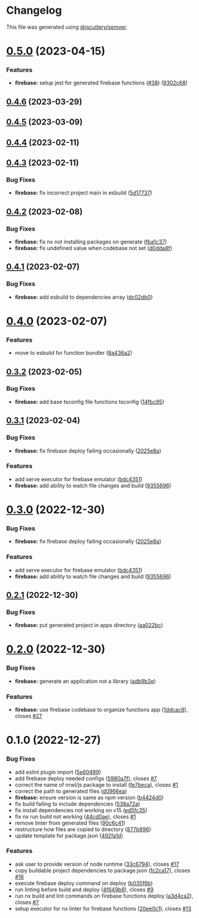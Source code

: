 # Changelog

This file was generated using [@jscutlery/semver](https://github.com/jscutlery/semver).

# [0.5.0](https://github.com/mainawycliffe/nx-toolkit/compare/firebase@0.4.6...firebase@0.5.0) (2023-04-15)


### Features

* **firebase:** setup jest for generated firebase functions ([#38](https://github.com/mainawycliffe/nx-toolkit/issues/38)) ([9302c68](https://github.com/mainawycliffe/nx-toolkit/commit/9302c683403f072820a59262ea9c611e8c785950))



## [0.4.6](https://github.com/mainawycliffe/nx-toolkit/compare/firebase@0.4.5...firebase@0.4.6) (2023-03-29)



## [0.4.5](https://github.com/mainawycliffe/nx-toolkit/compare/firebase@0.4.4...firebase@0.4.5) (2023-03-09)



## [0.4.4](https://github.com/mainawycliffe/nx-toolkit/compare/firebase@0.4.3...firebase@0.4.4) (2023-02-11)



## [0.4.3](https://github.com/mainawycliffe/nx-toolkit/compare/firebase@0.4.2...firebase@0.4.3) (2023-02-11)


### Bug Fixes

* **firebase:** fix incorrect project main in esbuild ([5d17737](https://github.com/mainawycliffe/nx-toolkit/commit/5d17737a871fed5d3cf83c2037724e0e11a0ef4e))



## [0.4.2](https://github.com/mainawycliffe/nx-toolkit/compare/firebase@0.4.1...firebase@0.4.2) (2023-02-08)


### Bug Fixes

* **firebase:** fix nx not installing packages on generate ([fba1c37](https://github.com/mainawycliffe/nx-toolkit/commit/fba1c37c382df83263845757807173b37cc5c433))
* **firebase:** fix undefined value when codebase not set ([d0dda8f](https://github.com/mainawycliffe/nx-toolkit/commit/d0dda8f9309f62d48ea574c4140465522847272c))



## [0.4.1](https://github.com/mainawycliffe/nx-toolkit/compare/firebase@0.4.0...firebase@0.4.1) (2023-02-07)


### Bug Fixes

* **firebase:** add esbuild to dependencies array ([dc02db0](https://github.com/mainawycliffe/nx-toolkit/commit/dc02db03501a821c0e803f4719bc628d5e350c83))



# [0.4.0](https://github.com/mainawycliffe/nx-toolkit/compare/firebase@0.3.2...firebase@0.4.0) (2023-02-07)


### Features

* move to esbuild for function bundler ([8a436a2](https://github.com/mainawycliffe/nx-toolkit/commit/8a436a2e3405665508fd59e7ba44153f1433b26e))



## [0.3.2](https://github.com/mainawycliffe/nx-toolkit/compare/firebase@0.3.1...firebase@0.3.2) (2023-02-05)


### Bug Fixes

* **firebase:** add base tsconfig file functions tsconfig ([14fbc95](https://github.com/mainawycliffe/nx-toolkit/commit/14fbc959da20994db299de3fedf25ac15e05ac3c))



## [0.3.1](https://github.com/mainawycliffe/nx-toolkit/compare/firebase@0.3.0...firebase@0.3.1) (2023-02-04)


### Bug Fixes

* **firebase:** fix firebase deploy failing occasionally ([2025e8a](https://github.com/mainawycliffe/nx-toolkit/commit/2025e8afcf93fbc708dfc6b27a0f1b2134013f32))


### Features

* add serve executor for firebase emulator ([bdc4351](https://github.com/mainawycliffe/nx-toolkit/commit/bdc4351be17806901ecba12f72c55fa1de22b618))
* **firebase:** add ability to watch file changes and build ([9355696](https://github.com/mainawycliffe/nx-toolkit/commit/9355696ff448b9de43cda7f7e4961bd77bfc1925))



# [0.3.0](https://github.com/mainawycliffe/nx-toolkit/compare/firebase-0.2.7...firebase-0.3.0) (2022-12-30)

### Bug Fixes

- **firebase:** fix firebase deploy failing occasionally ([2025e8a](https://github.com/mainawycliffe/nx-toolkit/commit/2025e8afcf93fbc708dfc6b27a0f1b2134013f32))

### Features

- add serve executor for firebase emulator ([bdc4351](https://github.com/mainawycliffe/nx-toolkit/commit/bdc4351be17806901ecba12f72c55fa1de22b618))
- **firebase:** add ability to watch file changes and build ([9355696](https://github.com/mainawycliffe/nx-toolkit/commit/9355696ff448b9de43cda7f7e4961bd77bfc1925))

## [0.2.1](https://github.com/mainawycliffe/nx-toolkit/compare/firebase-0.2.0...firebase-0.2.1) (2022-12-30)

### Bug Fixes

- **firebase:** put generated project in apps directory ([aa022bc](https://github.com/mainawycliffe/nx-toolkit/commit/aa022bca221eec64ffca14e993c89f6389df7b9d))

# [0.2.0](https://github.com/mainawycliffe/nx-toolkit/compare/firebase-0.1.4...firebase-0.2.0) (2022-12-30)

### Bug Fixes

- **firebase:** generate an application not a library ([adb9b3e](https://github.com/mainawycliffe/nx-toolkit/commit/adb9b3e17cb372d1c8fe5289421c7a4f354bcd97))

### Features

- **firebase:** use firebase codebase to organize functions app ([1ddcac8](https://github.com/mainawycliffe/nx-toolkit/commit/1ddcac8cf7ed528e6218b40dd7cf8fa05bc0dc1d)), closes [#27](https://github.com/mainawycliffe/nx-toolkit/issues/27)

# 0.1.0 (2022-12-27)

### Bug Fixes

- add eslint plugin import ([5e60499](https://github.com/mainawycliffe/nx-toolkit/commit/5e6049918e3a62b1a00425dc02e6f3fad134fdf1))
- add firebase deploy needed configs ([5980a7f](https://github.com/mainawycliffe/nx-toolkit/commit/5980a7fb0d81261025491d8e88cdf17ffcd90c46)), closes [#7](https://github.com/mainawycliffe/nx-toolkit/issues/7)
- correct the name of nrwl/js package to install ([fe7beca](https://github.com/mainawycliffe/nx-toolkit/commit/fe7beca3482efcf4a05df0c308f971e31b454d20)), closes [#1](https://github.com/mainawycliffe/nx-toolkit/issues/1)
- correct the path to generated files ([d0966ea](https://github.com/mainawycliffe/nx-toolkit/commit/d0966ea7c63f21d5bbb85a65bb047fea0c699889))
- **firebase:** ensure version is same as npm version ([b4424d0](https://github.com/mainawycliffe/nx-toolkit/commit/b4424d0b5d7f939ee453f166767c1f9ba88afd3f))
- fix build failing to include dependencies ([538a72a](https://github.com/mainawycliffe/nx-toolkit/commit/538a72a02e1d5e9516ddef4669d0c8e84da29fe6))
- fix install dependencies not working on v15 ([ed5fc35](https://github.com/mainawycliffe/nx-toolkit/commit/ed5fc35944082eec94d765f4c507a0ab7bb37076))
- fix nx run build not working ([44cd0ae](https://github.com/mainawycliffe/nx-toolkit/commit/44cd0ae730751a397ce8534335aab7d7b0cf65b0)), closes [#1](https://github.com/mainawycliffe/nx-toolkit/issues/1)
- remove linter from generated files ([90c6c41](https://github.com/mainawycliffe/nx-toolkit/commit/90c6c41779e3d019a40e9293806f473b82af4418))
- restructure how files are copied to directory ([877b896](https://github.com/mainawycliffe/nx-toolkit/commit/877b896bb44e798a51e82438ea527032cdd6d063))
- update template for package.json ([492fa1d](https://github.com/mainawycliffe/nx-toolkit/commit/492fa1dd4218a824da7b1347048d0de3df3b9874))

### Features

- ask user to provide version of node runtime ([33c6794](https://github.com/mainawycliffe/nx-toolkit/commit/33c6794e73e392beddf6424f9cf63d01533d2937)), closes [#17](https://github.com/mainawycliffe/nx-toolkit/issues/17)
- copy buildable project dependencies to package.json ([fc2ca17](https://github.com/mainawycliffe/nx-toolkit/commit/fc2ca177ba33c3a14170f4f9e9c6ee7a09b9e1f6)), closes [#16](https://github.com/mainawycliffe/nx-toolkit/issues/16)
- execute firebase deploy command on deploy ([b035f6b](https://github.com/mainawycliffe/nx-toolkit/commit/b035f6b4a9e7c131b00e15a4dcc43e7145a97906))
- run linting before build and deploy ([4f649b8](https://github.com/mainawycliffe/nx-toolkit/commit/4f649b80b65c7b72c9f2542363cc20019dbe2d77)), closes [#9](https://github.com/mainawycliffe/nx-toolkit/issues/9)
- run nx build and lint commands on firebase functions deploy ([a3d4ca2](https://github.com/mainawycliffe/nx-toolkit/commit/a3d4ca22186e0e946a10e909461c32eb00e7e5b8)), closes [#7](https://github.com/mainawycliffe/nx-toolkit/issues/7)
- setup executor for nx linter for firebase functions ([20ee0c1](https://github.com/mainawycliffe/nx-toolkit/commit/20ee0c1517802a41122ecbbd6991162762a1f7cc)), closes [#13](https://github.com/mainawycliffe/nx-toolkit/issues/13)
